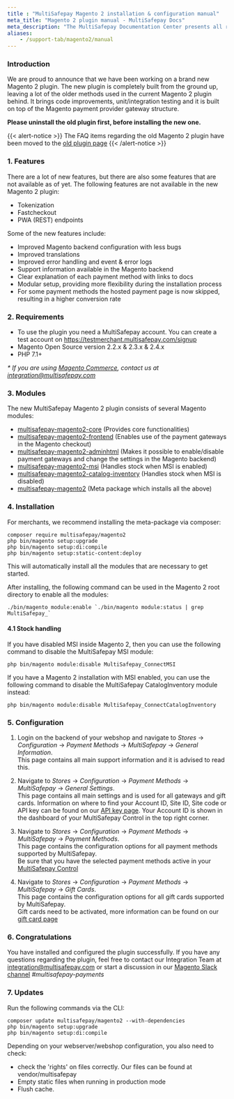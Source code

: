 ```yaml
---
title : "MultiSafepay Magento 2 installation & configuration manual"
meta_title: "Magento 2 plugin manual - MultiSafepay Docs"
meta_description: "The MultiSafepay Documentation Center presents all relevant information about our Plugins and API. You can also find support pages for payment methods, tools and general questions as well as the contact details of our Support and Integration Teams."
aliases:
    - /support-tab/magento2/manual
---
```


### Introduction
We are proud to announce that we have been working on a brand new Magento 2 plugin. 
The new plugin is completely built from the ground up, leaving a lot of the older methods used in the current Magento 2 plugin behind.
It brings code improvements, unit/integration testing and it is built on top of the Magento payment provider gateway structure.

**Please uninstall the old plugin first, before installing the new one.**

{{< alert-notice >}}
The FAQ items regarding the old Magento 2 plugin have been moved to the [old plugin page](https://docs.multisafepay.com/integrations/plugins/magento2/old) 
{{< /alert-notice >}}

### 1. Features
There are a lot of new features, but there are also some features that are not available as of yet.
The following features are not available in the new Magento 2 plugin:

* Tokenization
* Fastcheckout
* PWA (REST) endpoints

Some of the new features include:

* Improved Magento backend configuration with less bugs
* Improved translations
* Improved error handling and event & error logs
* Support information available in the Magento backend
* Clear explanation of each payment method with links to docs
* Modular setup, providing more flexibility during the installation process
* For some payment methods the hosted payment page is now skipped, resulting in a higher conversion rate

### 2. Requirements
- To use the plugin you need a MultiSafepay account. You can create a test account on https://testmerchant.multisafepay.com/signup
- Magento Open Source version 2.2.x & 2.3.x & 2.4.x
- PHP 7.1+

_* If you are using [Magento Commerce](https://magento.com/products/magento-commerce), contact us at <integration@multisafepay.com>_

### 3. Modules
The new MultiSafepay Magento 2 plugin consists of several Magento modules:

* [multisafepay-magento2-core](https://github.com/MultiSafepay/magento2-core) (Provides core functionalities)
* [multisafepay-magento2-frontend](https://github.com/MultiSafepay/magento2-frontend) (Enables use of the payment gateways in the Magento checkout)
* [multisafepay-magento2-adminhtml](https://github.com/MultiSafepay/magento2-adminhtml) (Makes it possible to enable/disable payment gateways and change the settings in the Magento backend)
* [multisafepay-magento2-msi](https://github.com/MultiSafepay/magento2-msi) (Handles stock when MSI is enabled)
* [multisafepay-magento2-catalog-inventory](https://github.com/MultiSafepay/magento2-catalog-inventory) (Handles stock when MSI is disabled)
* [multisafepay-magento2](https://github.com/MultiSafepay/magento2) (Meta package which installs all the above)

### 4. Installation
For merchants, we recommend installing the meta-package via composer:

```shell
composer require multisafepay/magento2
php bin/magento setup:upgrade
php bin/magento setup:di:compile
php bin/magento setup:static-content:deploy
```

This will automatically install all the modules that are necessary to get started.

After installing, the following command can be used in the Magento 2 root directory to enable all the modules:
```shell
./bin/magento module:enable `./bin/magento module:status | grep MultiSafepay_`
```

#### 4.1 Stock handling

If you have disabled MSI inside Magento 2, then you can use the following command to disable the MultiSafepay MSI module:
```shell
php bin/magento module:disable MultiSafepay_ConnectMSI
```

If you have a Magento 2 installation with MSI enabled, you can use the following command to disable the MultiSafepay CatalogInventory module instead:
```shell
php bin/magento module:disable MultiSafepay_ConnectCatalogInventory
```

### 5. Configuration
1. Login on the backend of your webshop and navigate to _Stores_ → _Configuration_ → _Payment Methods_ → _MultiSafepay_ → _General Information_.  
This page contains all main support information and it is advised to read this.

2. Navigate to _Stores_ → _Configuration_ → _Payment Methods_ → _MultiSafepay_ → _General Settings_.   
This page contains all main settings and is used for all gateways and gift cards.
Information on where to find your Account ID, Site ID, Site code or API key can be found on our [API key page](/tools/multisafepay-control/get-your-api-key).
Your Account ID is shown in the dashboard of your MultiSafepay Control in the top right corner.

2. Navigate to _Stores_ → _Configuration_ → _Payment Methods_ → _MultiSafepay_ → _Payment Methods_.   
This page contains the configuration options for all payment methods supported by MultiSafepay.  
Be sure that you have the selected payment methods active in your [MultiSafepay Control](https://merchant.multisafepay.com)

3. Navigate to _Stores_ → _Configuration_ → _Payment Methods_ → _MultiSafepay_ → _Gift Cards_.  
This page contains the configuration options for all gift cards supported by MultiSafepay.  
Gift cards need to be activated, more information can be found on our [gift card page](/payment-methods/prepaid-cards/gift-cards)

### 6. Congratulations
You have installed and configured the plugin successfully. If you have any questions regarding the plugin, feel free to contact our Integration Team at <integration@multisafepay.com> or start a discussion in our [Magento Slack channel](https://magentocommeng.slack.com) _#multisafepay-payments_

### 7. Updates 
Run the following commands via the CLI:
```shell
composer update multisafepay/magento2 --with-dependencies
php bin/magento setup:upgrade
php bin/magento setup:di:compile
```

Depending on your webserver/webshop configuration, you also need to check:
- check the 'rights' on files correctly. Our files can be found at vendor/multisafepay
- Empty static files when running in production mode
- Flush cache.
